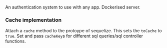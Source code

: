 An authentication system to use with any app. Dockerised server.

### Cache implementation

Attach a `cache` method to the protoype of sequelize. This sets the
`toCache` to `true`. Set and pass `cacheKey`s for different sql queries/sql
controller functions.

